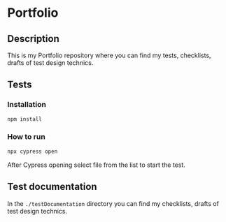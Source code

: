 # Portfolio

## Description
This is my Portfolio repository where you can find my tests, checklists, drafts of test design technics.

## Tests
### Installation
```js
npm install
```

### How to run
```js
npx cypress open
```
After Cypress opening select file from the list to start the test.

## Test documentation
In the `./testDocumentation` directory you can find my checklists, drafts of test design technics.


